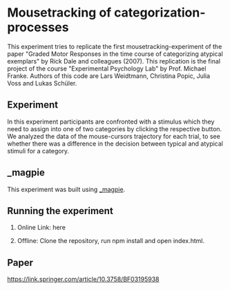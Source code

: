 # Mousetracking of categorization-processes

This experiment tries to replicate the first mousetracking-experiment of the paper "Graded Motor Responses in the time course of categorizing atypical exemplars" by Rick Dale and colleagues (2007). This replication is the final project of the course "Experimental Psychology Lab" by Prof. Michael Franke. 
Authors of this code are Lars Weidtmann, Christina Popic, Julia Voss and Lukas Schüler.  

## Experiment

In this experiment participants are confronted with a stimulus which they need to assign into one of two categories by clicking the respective button. We analyzed the data of the mouse-cursors trajectory for each trial, to see whether there was a difference in the decision between typical and atypical stimuli for a category. 


## \_magpie

This experiment was built using [\_magpie](https://magpie-ea.github.io/magpie-site/index.html). 

## Running the experiment


1. Online Link: here

2. Offline: Clone the repository, run npm install and open index.html.



## Paper

https://link.springer.com/article/10.3758/BF03195938
